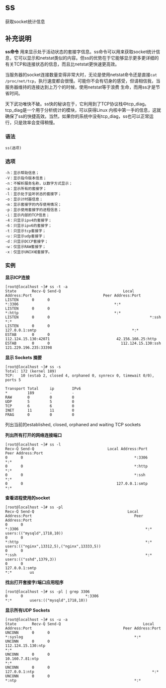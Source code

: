 ss
===

获取socket统计信息

## 补充说明

**ss命令** 用来显示处于活动状态的套接字信息。ss命令可以用来获取socket统计信息，它可以显示和netstat类似的内容。但ss的优势在于它能够显示更多更详细的有关TCP和连接状态的信息，而且比netstat更快速更高效。

当服务器的socket连接数量变得非常大时，无论是使用netstat命令还是直接`cat /proc/net/tcp`，执行速度都会很慢。可能你不会有切身的感受，但请相信我，当服务器维持的连接达到上万个的时候，使用netstat等于浪费 生命，而用ss才是节省时间。

天下武功唯快不破。ss快的秘诀在于，它利用到了TCP协议栈中tcp_diag。tcp_diag是一个用于分析统计的模块，可以获得Linux 内核中第一手的信息，这就确保了ss的快捷高效。当然，如果你的系统中没有tcp_diag，ss也可以正常运行，只是效率会变得稍慢。

### 语法  

```
ss(选项)
```

### 选项  

```
-h：显示帮助信息；
-V：显示指令版本信息；
-n：不解析服务名称，以数字方式显示；
-a：显示所有的套接字；
-l：显示处于监听状态的套接字；
-o：显示计时器信息；
-m：显示套接字的内存使用情况；
-p：显示使用套接字的进程信息；
-i：显示内部的TCP信息；
-4：只显示ipv4的套接字；
-6：只显示ipv6的套接字；
-t：只显示tcp套接字；
-u：只显示udp套接字；
-d：只显示DCCP套接字；
-w：仅显示RAW套接字；
-x：仅显示UNIX域套接字。
```

### 实例  

 **显示ICP连接** 

```
[root@localhost ~]# ss -t -a
State       Recv-Q Send-Q                            Local Address:Port                                Peer Address:Port   
LISTEN      0      0                                             *:3306                                           *:*       
LISTEN      0      0                                             *:http                                           *:*       
LISTEN      0      0                                             *:ssh                                            *:*       
LISTEN      0      0                                     127.0.0.1:smtp                                           *:*       
ESTAB       0      0                                112.124.15.130:42071                              42.156.166.25:http    
ESTAB       0      0                                112.124.15.130:ssh                              121.229.196.235:33398 
```

 **显示 Sockets 摘要** 

```
[root@localhost ~]# ss -s
Total: 172 (kernel 189)
TCP:   10 (estab 2, closed 4, orphaned 0, synrecv 0, timewait 0/0), ports 5

Transport Total     ip        IPv6
*         189       -         -        
RAW       0         0         0        
UDP       5         5         0        
TCP       6         6         0        
INET      11        11        0        
FRAG      0         0         0   
```

列出当前的established, closed, orphaned and waiting TCP sockets

 **列出所有打开的网络连接端口** 

```
[root@localhost ~]# ss -l
Recv-Q Send-Q                                 Local Address:Port                                     Peer Address:Port   
0      0                                                  *:3306                                                *:*       
0      0                                                  *:http                                                *:*       
0      0                                                  *:ssh                                                 *:*       
0      0                                          127.0.0.1:smtp                                                *:* 
```

 **查看进程使用的socket** 

```
[root@localhost ~]# ss -pl
Recv-Q Send-Q                                          Local Address:Port                                              Peer Address:Port   
0      0                                                           *:3306                                                         *:*        users:(("mysqld",1718,10))
0      0                                                           *:http                                                         *:*        users:(("nginx",13312,5),("nginx",13333,5))
0      0                                                           *:ssh                                                          *:*        users:(("sshd",1379,3))
0      0                                                   127.0.0.1:smtp                                                         *:*        us
```

 **找出打开套接字/端口应用程序** 

```
[root@localhost ~]# ss -pl | grep 3306
0      0                            *:3306                          *:*        users:(("mysqld",1718,10))
```

 **显示所有UDP Sockets** 

```
[root@localhost ~]# ss -u -a
State       Recv-Q Send-Q                                     Local Address:Port                                         Peer Address:Port   
UNCONN      0      0                                                      *:syslog                                                  *:*       
UNCONN      0      0                                         112.124.15.130:ntp                                                     *:*       
UNCONN      0      0                                            10.160.7.81:ntp                                                     *:*       
UNCONN      0      0                                              127.0.0.1:ntp                                                     *:*       
UNCONN      0      0                                                      *:ntp                                                     *:*
```


<!-- Linux命令行搜索引擎：https://jaywcjlove.github.io/linux-command/ -->